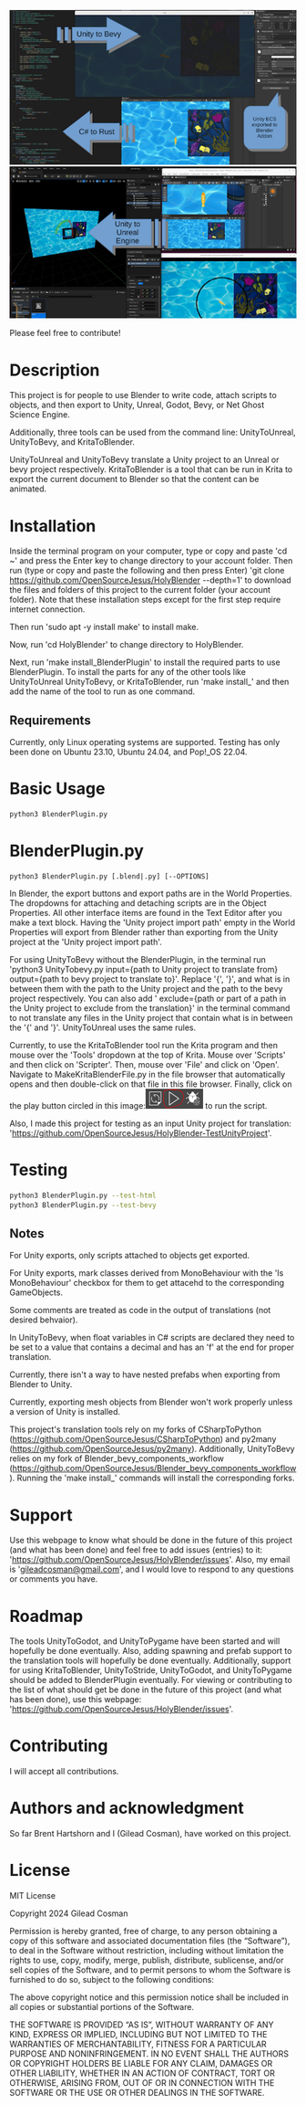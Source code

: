 ![alt text](Images/image-1.png)
![alt text](Images/image-2.png)

Please feel free to contribute!

# Description
This project is for people to use Blender to write code, attach scripts to objects, and then export to Unity, Unreal, Godot, Bevy, or Net Ghost Science Engine.

Additionally, three tools can be used from the command line: UnityToUnreal, UnityToBevy, and KritaToBlender.

UnityToUnreal and UnityToBevy translate a Unity project to an Unreal or bevy project respectively. KritaToBlender is a tool that can be run in Krita to export the current document to Blender so that the content can be animated.


# Installation
Inside the terminal program on your computer, type or copy and paste 'cd ~' and press the Enter key to change directory to your account folder. Then run (type or copy and paste the following and then press Enter) 'git clone https://github.com/OpenSourceJesus/HolyBlender --depth=1' to download the files and folders of this project to the current folder (your account folder). Note that these installation steps except for the first step require internet connection.

Then run 'sudo apt -y install make' to install make.

Now, run 'cd HolyBlender' to change directory to HolyBlender.

Next, run 'make install_BlenderPlugin' to install the required parts to use BlenderPlugin. To install the parts for any of the other tools like UnityToUnreal UnityToBevy, or KritaToBlender, run 'make install_' and then add the name of the tool to run as one command.

## Requirements
Currently, only Linux operating systems are supported. Testing has only been done on Ubuntu 23.10, Ubuntu 24.04, and Pop!_OS 22.04.

# Basic Usage

```bash
python3 BlenderPlugin.py
```

# BlenderPlugin.py
```
python3 BlenderPlugin.py [.blend|.py] [--OPTIONS]
```

In Blender, the export buttons and export paths are in the World Properties. The dropdowns for attaching and detaching scripts are in the Object Properties. All other interface items are found in the Text Editor after you make a text block. Having the 'Unity project import path' empty in the World Properties will export from Blender rather than exporting from the Unity project at the 'Unity project import path'.

For using UnityToBevy without the BlenderPlugin, in the terminal run 'python3 UnityTobevy.py input={path to Unity project to translate from} output={path to bevy project to translate to}'. Replace '{', '}', and what is in between them with the path to the Unity project and the path to the bevy project respectively. You can also add ' exclude={path or part of a path in the Unity project to exclude from the translation}' in the terminal command to not translate any files in the Unity project that contain what is in between the '{' and '}'. UnityToUnreal uses the same rules.

Currently, to use the KritaToBlender tool run the Krita program and then mouse over the 'Tools' dropdown at the top of Krita. Mouse over 'Scripts' and then click on 'Scripter'. Then, mouse over 'File' and click on 'Open'. Navigate to MakeKritaBlenderFile.py in the file browser that automatically opens and then double-click on that file in this file browser. Finally, click on the play button circled in this image:![alt text](Images/image.png) to run the script.

Also, I made this project for testing as an input Unity project for translation: 'https://github.com/OpenSourceJesus/HolyBlender-TestUnityProject'.

# Testing
```bash
python3 BlenderPlugin.py --test-html
python3 BlenderPlugin.py --test-bevy
```

## Notes

For Unity exports, only scripts attached to objects get exported.

For Unity exports, mark classes derived from MonoBehaviour with the 'Is MonoBehaviour' checkbox for them to get attacehd to the corresponding GameObjects.

Some comments are treated as code in the output of translations (not desired behvaior).

In UnityToBevy, when float variables in C# scripts are declared they need to be set to a value that contains a decimal and has an 'f' at the end for proper translation.

Currently, there isn't a way to have nested prefabs when exporting from Blender to Unity.

Currently, exporting mesh objects from Blender won't work properly unless a version of Unity is installed.

This project's translation tools rely on my forks of CSharpToPython (https://github.com/OpenSourceJesus/CSharpToPython) and py2many (https://github.com/OpenSourceJesus/py2many). Additionally, UnityToBevy relies on my fork of Blender_bevy_components_workflow (https://github.com/OpenSourceJesus/Blender_bevy_components_workflow). Running the 'make install_' commands will install the corresponding forks.

# Support
Use this webpage to know what should be done in the future of this project (and what has been done) and feel free to add issues (entries) to it: 'https://github.com/OpenSourceJesus/HolyBlender/issues'. Also, my email is 'gileadcosman@gmail.com', and I would love to respond to any questions or comments you have.

# Roadmap
The tools UnityToGodot, and UnityToPygame have been started and will hopefully be done eventually. Also, adding spawning and prefab support to the translation tools will hopefully be done eventually. Additionally, support for using KritaToBlender, UnityToStride, UnityToGodot, and UnityToPygame should be added to BlenderPlugin eventually. For viewing or contributing to the list of what should get be done in the future of this project (and what has been done), use this webpage: 'https://github.com/OpenSourceJesus/HolyBlender/issues'.

# Contributing
I will accept all contributions.

# Authors and acknowledgment
So far Brent Hartshorn and I (Gilead Cosman), have worked on this project.

# License
MIT License

Copyright 2024 Gilead Cosman

Permission is hereby granted, free of charge, to any person obtaining a copy of this software and associated documentation files (the “Software”), to deal in the Software without restriction, including without limitation the rights to use, copy, modify, merge, publish, distribute, sublicense, and/or sell copies of the Software, and to permit persons to whom the Software is furnished to do so, subject to the following conditions:

The above copyright notice and this permission notice shall be included in all copies or substantial portions of the Software.

THE SOFTWARE IS PROVIDED “AS IS”, WITHOUT WARRANTY OF ANY KIND, EXPRESS OR IMPLIED, INCLUDING BUT NOT LIMITED TO THE WARRANTIES OF MERCHANTABILITY, FITNESS FOR A PARTICULAR PURPOSE AND NONINFRINGEMENT. IN NO EVENT SHALL THE AUTHORS OR COPYRIGHT HOLDERS BE LIABLE FOR ANY CLAIM, DAMAGES OR OTHER LIABILITY, WHETHER IN AN ACTION OF CONTRACT, TORT OR OTHERWISE, ARISING FROM, OUT OF OR IN CONNECTION WITH THE SOFTWARE OR THE USE OR OTHER DEALINGS IN THE SOFTWARE.
